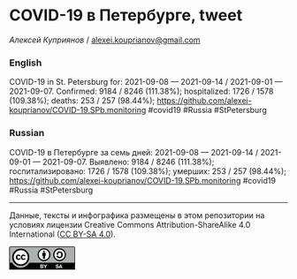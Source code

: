 COVID-19 в Петербурге, tweet
============================

*Алексей Куприянов* /
<a href="mailto:alexei.kouprianov@gmail.com" class="email">alexei.kouprianov@gmail.com</a>

### English

COVID-19 in St. Petersburg for: 2021-09-08 — 2021-09-14 / 2021-09-01 —
2021-09-07. Сonfirmed: 9184 / 8246 (111.38%); hospitalized: 1726 / 1578
(109.38%); deaths: 253 / 257 (98.44%);
<a href="https://github.com/alexei-kouprianov/COVID-19.SPb.monitoring" class="uri">https://github.com/alexei-kouprianov/COVID-19.SPb.monitoring</a>
\#covid19 \#Russia \#StPetersburg

### Russian

COVID-19 в Петербурге за семь дней: 2021-09-08 — 2021-09-14 / 2021-09-01
— 2021-09-07. Выявлено: 9184 / 8246 (111.38%); госпитализировано: 1726 /
1578 (109.38%); умерших: 253 / 257 (98.44%);
<a href="https://github.com/alexei-kouprianov/COVID-19.SPb.monitoring" class="uri">https://github.com/alexei-kouprianov/COVID-19.SPb.monitoring</a>
\#covid19 \#Russia \#StPetersburg

------------------------------------------------------------------------

Данные, тексты и инфографика размещены в этом репозитории на условиях
лицензии Creative Commons Attribution-ShareAlike 4.0 International ([CC
BY-SA 4.0](https://creativecommons.org/licenses/by-sa/4.0/)).

![](../misc/CC-BY-SA-icon.png "CC-BY-SA")
